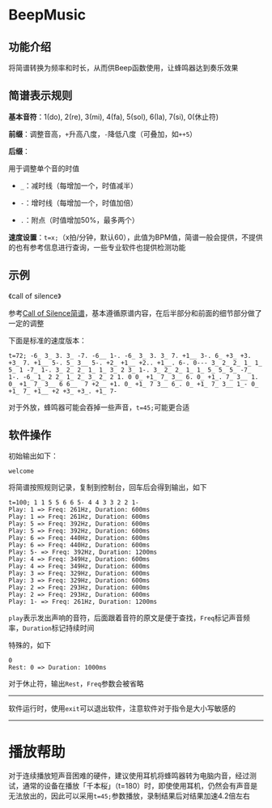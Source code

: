 # BeepMusic

## 功能介绍

将简谱转换为频率和时长，从而供Beep函数使用，让蜂鸣器达到奏乐效果

## 简谱表示规则

**基本音符**：1(do), 2(re), 3(mi), 4(fa), 5(sol), 6(la), 7(si), 0(休止符)

**前缀**：调整音高，`+`升高八度，`-`降低八度（可叠加，如`++5`）

**后缀**：

用于调整单个音的时值

- `_`：减时线（每增加一个，时值减半）

- `-`：增时线（每增加一个，时值加倍）

- `.`：附点（时值增加50%，最多两个）

**速度设置**：`t=x;`（x拍/分钟，默认60），此值为BPM值，简谱一般会提供，不提供的也有参考信息进行查询，一些专业软件也提供检测功能

## 示例

《call of silence》

参考[Call of Silence简谱](https://www.cangqiang.com.cn/d/39975.html)，基本遵循原谱内容，在后半部分和前面的细节部分做了一定的调整

下面是标准的速度版本：

```
t=72; -6_ 3_ 3. 3_ -7. -6__ 1-. -6_ 3_ 3. 3_ 7. +1__ 3-. 6_ +3_ +3. +3_ 7. +1__ 5-. 5_ 3__ 5-. +2_ +1__ +2.. +1__. 6-. 0--- 3_ 2_ 2_ 1_ 1_ 5_ 1 -7_ 1-. 3_ 2_ 2_ 1_ 1_ 3_ 2 3_ 1-. 3_ 2_ 2_ 1_ 1_ 5_ 5_ 5_ -7_ 1-. -6_ 1_ 2 2_ 1_ 2_ 3_ 2_ 2 1. 0 0_ +1_ 7_ 3__ 6. 0_ +1_. 7_ 3__ 1. 0_ +1_ 7_ 3__ 6 6__  7 +2__ +1. 0_ +1_ 7 3__ 6_. 0_ +1_ 7_ 3__ 1_- 0_ +1_ 7_ +1__ +2 +3_ +3_. +1_ 7-
```

对于外放，蜂鸣器可能会吞掉一些声音，`t=45;`可能更合适

## 软件操作

初始输出如下：

```
welcome
```

将简谱按照规则记录，复制到控制台，回车后会得到输出，如下

```
t=100; 1 1 5 5 6 6 5- 4 4 3 3 2 2 1-
Play: 1 => Freq: 261Hz, Duration: 600ms
Play: 1 => Freq: 261Hz, Duration: 600ms
Play: 5 => Freq: 392Hz, Duration: 600ms
Play: 5 => Freq: 392Hz, Duration: 600ms
Play: 6 => Freq: 440Hz, Duration: 600ms
Play: 6 => Freq: 440Hz, Duration: 600ms
Play: 5- => Freq: 392Hz, Duration: 1200ms
Play: 4 => Freq: 349Hz, Duration: 600ms
Play: 4 => Freq: 349Hz, Duration: 600ms
Play: 3 => Freq: 329Hz, Duration: 600ms
Play: 3 => Freq: 329Hz, Duration: 600ms
Play: 2 => Freq: 293Hz, Duration: 600ms
Play: 2 => Freq: 293Hz, Duration: 600ms
Play: 1- => Freq: 261Hz, Duration: 1200ms
```

`play`表示发出声响的音符，后面跟着音符的原文是便于查找，`Freq`标记声音频率，`Duration`标记持续时间

特殊的，如下

```
0
Rest: 0 => Duration: 1000ms
```
对于休止符，输出`Rest`，`Freq`参数会被省略

-----

软件运行时，使用`exit`可以退出软件，注意软件对于指令是大小写敏感的

----

# 播放帮助

对于连续播放短声音困难的硬件，建议使用耳机将蜂鸣器转为电脑内音，经过测试，通常的设备在播放「千本桜」（t=180）时，即使使用耳机，仍然会有声音是无法放出的，因此可以采用`t=45;`参数播放，录制结果后对结果加速4.2倍左右